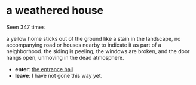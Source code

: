 # a weathered house

Seen 347 times

a yellow home sticks out of the ground like a stain in the landscape, no accompanying road or houses nearby to indicate it as part of a neighborhood. the siding is peeling, the windows are broken, and the door hangs open, unmoving in the dead atmosphere.

- **enter**: [the entrance hall](the-entrance-hall-Nx0mvfh.md)
- **leave**: I have not gone this way yet.

